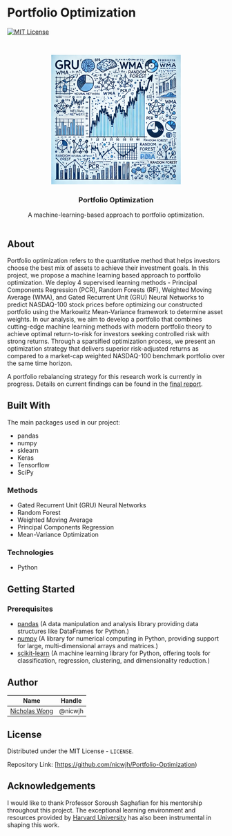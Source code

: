 # Portfolio Optimization 

[![MIT License][license-shield]][license-url]


<br />
<p align="center">
  <a href="https://github.com/othneildrew/Best-README-Template">
    <img src="https://github.com/nicwjh/Portfolio-Optimization/blob/main/figures/project_logo.png" alt="Logo" width="300" height="300">
  </a>

  <h3 align="center">Portfolio Optimization</h3>

  <p align="center">
    A machine-learning-based approach to portfolio optimization.
    <br />
    <br />
  </p>
</p>



## About
Portfolio optimization refers to the quantitative method that helps investors choose the best mix of assets to achieve their investment goals. In this project, we propose a machine learning based approach to portfolio optimization. We deploy 4 supervised learning methods - Principal Components Regression (PCR), Random Forests (RF), Weighted Moving Average (WMA), and Gated Recurrent Unit (GRU) Neural Networks to predict NASDAQ-100 stock prices before optimizing our constructed portfolio using the Markowitz Mean-Variance framework to determine asset weights. In our analysis, we aim to develop a portfolio that combines cutting-edge machine learning methods with modern portfolio theory to achieve optimal return-to-risk for investors seeking controlled risk with strong returns. Through a sparsified optimization process, we present an optimization strategy that delivers superior risk-adjusted returns as compared to a market-cap weighted NASDAQ-100 benchmark portfolio over the same time horizon. 

A portfolio rebalancing strategy for this research work is currently in progress. Details on current findings can be found in the [final report](https://github.com/nicwjh/Portfolio-Optimization/blob/main/Portfolio_Optimization.pdf).

## Built With

The main packages used in our project:
* pandas
* numpy
* sklearn
* Keras
* Tensorflow
* SciPy

### Methods 
* Gated Recurrent Unit (GRU) Neural Networks
* Random Forest
* Weighted Moving Average
* Principal Components Regression
* Mean-Variance Optimization

### Technologies 
* Python

## Getting Started


### Prerequisites

- [pandas](https://pandas.pydata.org/) (A data manipulation and analysis library providing data structures like DataFrames for Python.)
- [numpy](https://numpy.org/) (A library for numerical computing in Python, providing support for large, multi-dimensional arrays and matrices.)
- [scikit-learn](https://scikit-learn.org/) (A machine learning library for Python, offering tools for classification, regression, clustering, and dimensionality reduction.)




## Author
|Name     |  Handle   | 
|---------|-----------------|
|[Nicholas Wong](https://github.com/nicwjh)| @nicwjh        |

## License
Distributed under the MIT License - `LICENSE`. 

Repository Link: [https://github.com/nicwjh/Portfolio-Optimization)

## Acknowledgements
I would like to thank Professor Soroush Saghafian for his mentorship throughout this project. The exceptional learning environment and resources provided by [Harvard University](https://github.com/harvard) has also been instrumental in shaping this work. 

[license-shield]: https://img.shields.io/github/license/othneildrew/Best-README-Template.svg?style=for-the-badge
[license-url]: https://opensource.org/licenses/MIT
